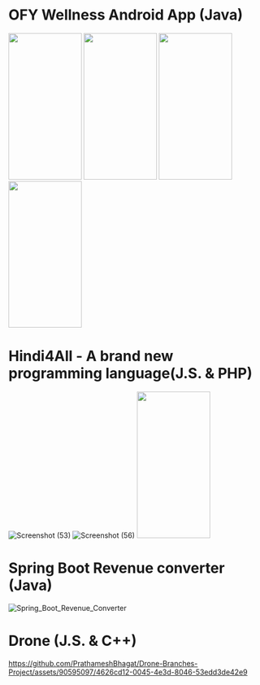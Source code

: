 # OFY Wellness Android App (Java)

<img src="https://github.com/PrathameshBhagat/OFY-Wellness/assets/90595097/0f777aff-7e51-4db3-9ee9-4eec2d6613ce" style="height:30vw;width:15vw">
<img src="https://github.com/PrathameshBhagat/OFY-Wellness/assets/90595097/6d6e6cd3-d65f-4385-a474-e6c6b9785c1c" style="height:30vw;width:15vw">
<img src="https://github.com/PrathameshBhagat/OFY-Wellness/assets/90595097/77e69c18-32f0-4913-9ea0-0936d2744d54" style="height:30vw;width:15vw">
<img src="https://github.com/user-attachments/assets/10adaad7-92c5-4846-9486-1b9bfe5757ef" style="height:30vw;width:15vw">

# Hindi4All - A brand new programming language(J.S. & PHP)

![Screenshot (53)](https://github.com/PrathameshBhagat/Documentation-Project/assets/90595097/beefd877-98ea-4171-ae5a-60db183096fa)
![Screenshot (56)](https://github.com/PrathameshBhagat/Documentation-Project/assets/90595097/c529c72b-02d3-4d53-899c-a8eacf2837b4)
<img src="https://github.com/PrathameshBhagat/Documentation-Project/assets/90595097/beefd877-98ea-4171-ae5a-60db183096fa" style="height:30vw;width:15vw">

# Spring Boot Revenue converter (Java)
![Spring_Boot_Revenue_Converter](https://github.com/PrathameshBhagat/Spring-Earning-Revenue-Converter/assets/90595097/d81c4d31-ce84-4383-a17d-6549c47a5c29)
# Drone (J.S. & C++)
https://github.com/PrathameshBhagat/Drone-Branches-Project/assets/90595097/4626cd12-0045-4e3d-8046-53edd3de42e9


<!--
<ikmg  width=800 src ="http://github-readme-streak-stats.herokuapp.com?user=PrathameshBhagat&fire=ff5555&ring=000099&currStreakLabel=000000&background=-45%2C00F0FF%2C001BFF">
**PrathameshBhagat/PrathameshBhagat** is a ✨ _special_ ✨ repository because its `README.md` (this file) appears on your GitHub profile.

Here are some ideas to get you started:

- 🔭 I’m currently working on ...
- 🌱 I’m currently learning ...
- 👯 I’m looking to collaborate on ...
- 🤔 I’m looking for help with ...
- 💬 Ask me about ...
- 📫 How to reach me: ...
- 😄 Pronouns: ...
- ⚡ Fun fact: ...
-->
